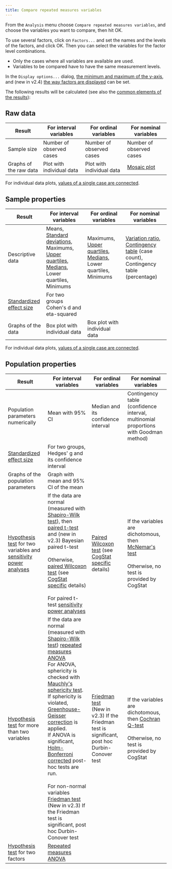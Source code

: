 ```yaml
---
title: Compare repeated measures variables
---
```

From the `Analysis` menu choose `Compare repeated measures variables`, and choose the variables you want to compare, then hit OK.

To use several factors, click on `Factors...` and set the names and the levels of the factors, and click OK. Then you can select the variables for the factor level combinations.

* Only the cases where all variables are available are used.
* Variables to be compared have to have the same measurement levels.

In the `Display options...` dialog, [the minimum and maximum of the y-axis](Displaying-the-data-and-results-graphically#range-of-the-axes), and (new in v2.4) [the way factors are displayed](Displaying-the-data-and-results-graphically#displaying-factors-and-groups-in-x-axis-colors-and-panels) can be set.

The following results will be calculated (see also the [common elements of the results](Common-elements-of-the-analysis-results)):

## Raw data

|Result|For interval variables|For ordinal variables|For nominal variables
|---|---|---|---|
|Sample size | Number of observed cases | Number of observed cases | Number of observed cases
|Graphs of the raw data|Plot with individual data|Plot with individual data|[Mosaic plot](https://en.wikipedia.org/wiki/Mosaic_plot)

For individual data plots, [values of a single case are connected](Displaying-individual-data-in-repeated-measures-variables).

## Sample properties

|Result|For interval variables|For ordinal variables|For nominal variables
|---|---|---|---|
|Descriptive data|Means, [Standard deviations](https://en.wikipedia.org/wiki/Standard_deviation), Maximums, [Upper quartiles](https://en.wikipedia.org/wiki/Quartile), [Medians](https://en.wikipedia.org/wiki/Median), Lower quartiles, Minimums|Maximums, [Upper quartiles](https://en.wikipedia.org/wiki/Quartile), [Medians](https://en.wikipedia.org/wiki/Median), Lower quartiles, Minimums|[Variation ratio](https://en.wikipedia.org/wiki/Variation_ratio), [Contingency table](https://en.wikipedia.org/wiki/Contingency_table) (case count), Contingency table (percentage)
|[Standardized effect size](Standardized-effect-sizes)|For two groups Cohen's d and eta-squared
|Graphs of the data|Box plot with individual data|Box plot with individual data |

For individual data plots, [values of a single case are connected](Displaying-individual-data-in-repeated-measures-variables).

## Population properties

|Result|For interval variables|For ordinal variables|For nominal variables
|---|---|---|---|
|Population parameters numerically|Mean with 95% CI|Median and its confidence interval|Contingency table (confidence interval, multinomial proportions with Goodman method)
|[Standardized effect size](Standardized-effect-sizes)|For two groups, Hedges' g and its confidence interval
|Graphs of the population parameters|Graph with mean and 95% CI of the mean| | 
|[Hypothesis test](Hypothesis-tests) for two variables and [sensitivity power analyses](Power-analysis)|If the data are normal (measured with [Shapiro-Wilk test](https://en.wikipedia.org/wiki/Shapiro%E2%80%93Wilk_test)), then [paired t-test](https://en.wikipedia.org/wiki/Student%27s_t-test) and (new in v2.3) Bayesian paired t-test<br><br>Otherwise, [paired Wilcoxon test](https://en.wikipedia.org/wiki/Wilcoxon_signed-rank_test) (see [CogStat specific](Differences-in-calculations-between-CogStat-and-other-programs#wilcoxon-signed-rank-test) details)<br><br>For paired t-test [sensitivity power analyses](Power-analysis)|[Paired Wilcoxon test](https://en.wikipedia.org/wiki/Wilcoxon_signed-rank_test) (see [CogStat specific](Differences-in-calculations-between-CogStat-and-other-programs#wilcoxon-signed-rank-test) details)|If the variables are dichotomous, then [McNemar's test](https://en.wikipedia.org/wiki/McNemar%27s_test)<br><br>Otherwise, no test is provided by CogStat
|[Hypothesis test](Hypothesis-tests) for more than two variables|If the data are normal (measured with [Shapiro-Wilk test](https://en.wikipedia.org/wiki/Shapiro%E2%80%93Wilk_test)) [repeated measures ANOVA](https://en.wikipedia.org/wiki/Repeated_measures_design#Repeated_measures_ANOVA)<br>For ANOVA, sphericity is checked with [Mauchly's sphericity test](https://en.wikipedia.org/wiki/Mauchly%27s_sphericity_test). If sphericity is violated, [Greenhouse-Geisser correction](https://en.wikipedia.org/wiki/Mauchly%27s_sphericity_test#Violations_of_sphericity) is applied.<br>If ANOVA is significant, [Holm-Bonferroni corrected](https://en.wikipedia.org/wiki/Holm%E2%80%93Bonferroni_method) post-hoc tests are run.<br><br>For non-normal variables [Friedman test](https://en.wikipedia.org/wiki/Friedman_test)<br>(New in v2.3) If the Friedman test is significant, post hoc Durbin-Conover test|[Friedman test](https://en.wikipedia.org/wiki/Friedman_test)<br>(New in v2.3) If the Friedman test is significant, post hoc Durbin-Conover test|If the variables are dichotomous, then [Cochran Q-test](https://en.wikipedia.org/wiki/Cochran%27s_Q_test)<br><br>Otherwise, no test is provided by CogStat
|[Hypothesis test](Hypothesis-tests) for two factors|[Repeated measures ANOVA](https://en.wikipedia.org/wiki/Repeated_measures_design#Repeated_measures_ANOVA)||
